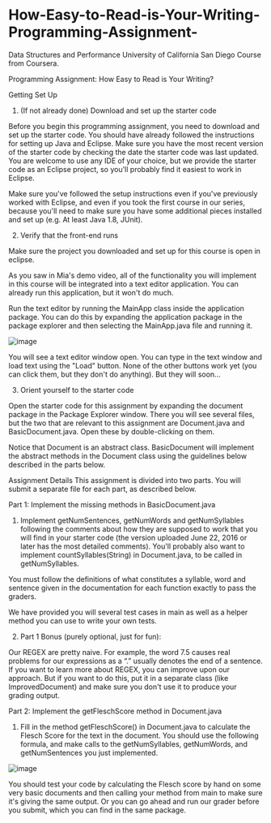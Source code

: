 # How-Easy-to-Read-is-Your-Writing-Programming-Assignment-
Data Structures and Performance University of California San Diego Course from Coursera.

Programming Assignment: How Easy to Read is Your Writing?

Getting Set Up
1. (If not already done) Download and set up the starter code

Before you begin this programming assignment, you need to download and set up the starter code. You should have already followed the instructions for setting up Java and Eclipse. Make sure you have the most recent version of the starter code by checking the date the starter code was last updated.  You are welcome to use any IDE of your choice, but we provide the starter code as an Eclipse project, so you'll probably find it easiest to work in Eclipse.

Make sure you've followed the setup instructions even if you've previously worked with Eclipse, and even if you took the first course in our series, because you'll need to make sure you have some additional pieces installed and set up (e.g. At least Java 1.8, JUnit).

2. Verify that the front-end runs

Make sure the project you downloaded and set up for this course is open in eclipse. 

As you saw in Mia's demo video, all of the functionality you will implement in this course will be integrated into a text editor application.  You can already run this application, but it won't do much.

Run the text editor by running the MainApp class inside the application package.  You can do this by expanding the application package in the package explorer and then selecting the MainApp.java file and running it.

![image](https://user-images.githubusercontent.com/66659379/198825433-16865ef0-80eb-4783-9913-8e959d5f85e1.png)

You will see a text editor window open.  You can type in the text window and load text using the "Load" button.  None of the other buttons work yet (you can click them, but they don't do anything). But they will soon...

3. Orient yourself to the starter code

Open the starter code for this assignment by expanding the document package in the Package Explorer window.  There you will see several files, but the two that are relevant to this assignment are Document.java and BasicDocument.java.  Open these by double-clicking on them.  

Notice that Document is an abstract class.  BasicDocument will implement the abstract methods in the 
Document class using the guidelines below described in the parts below.  

Assignment Details
This assignment is divided into two parts.  You will submit a separate file for each part, as described below.

Part 1: Implement the missing methods in BasicDocument.java
1. Implement getNumSentences, getNumWords and getNumSyllables following the comments about how they are supposed to work that you will find in your starter code (the version uploaded June 22, 2016 or later has the most detailed comments).  You'll probably also want to implement countSyllables(String) in Document.java, to be called in getNumSyllables.

You must follow the definitions of what constitutes a syllable, word and sentence given in the documentation for each function exactly to pass the graders.

We have provided you will several test cases in main as well as a helper method you can use to write your own tests.

2. Part 1 Bonus (purely optional, just for fun):  

Our REGEX are pretty naive.  For example, the word 7.5 causes real problems for our expressions as a “.” usually denotes the end of a sentence.  If you want to learn more about REGEX, you can improve upon our approach.  But if you want to do this, put it in a separate class (like ImprovedDocument) and make sure you don't use it to produce your grading output.

Part 2: Implement the getFleschScore method in Document.java

1. Fill in the method getFleschScore() in Document.java to calculate the Flesch Score for the text in the document.  You should use the following formula, and make calls to the getNumSyllables, getNumWords, and getNumSentences you just implemented.

![image](https://user-images.githubusercontent.com/66659379/198825503-b0450f99-652c-49b4-a603-82157034dfa9.png)

You should test your code by calculating the Flesch score by hand on some very basic documents and then calling your method from main to make sure it's giving the same output.  Or you can go ahead and run our grader before you submit, which you can find in the same package.
